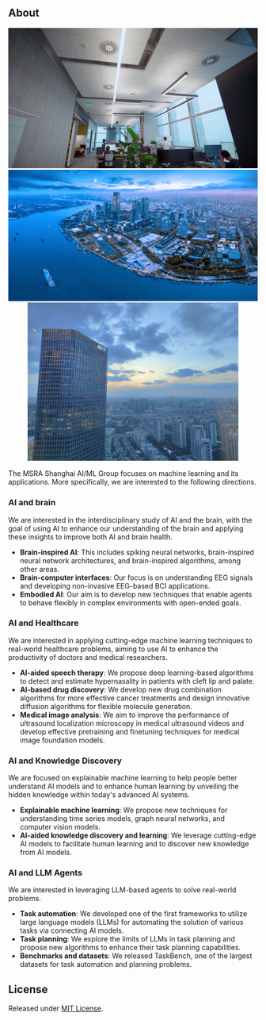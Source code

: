 
## About

<p align="center">
  <img src="./img/pictures/a.jpg" alt="office" width="570" style="margin-right: 1px;">
  <img src="./img/pictures/b.png" alt="view from inside" width="610" style="margin-right: 1px;">
  <img src="./img/pictures/c.jpg" alt="view from outside" width="426">
</p>

The MSRA Shanghai AI/ML Group focuses on machine learning and its applications. More specifically, we are interested to the following directions.

### AI and brain

We are interested in the interdisciplinary study of AI and the brain, with the goal of using AI to enhance our understanding of the brain and applying these insights to improve both AI and brain health.

- **Brain-inspired AI**: This includes spiking neural networks, brain-inspired neural network architectures, and brain-inspired algorithms, among other areas.
- **Brain-computer interfaces**: Our focus is on understanding EEG signals and developing non-invasive EEG-based BCI applications.
- **Embodied AI**: Our aim is to develop new techniques that enable agents to behave flexibly in complex environments with open-ended goals.

### AI and Healthcare

We are interested in applying cutting-edge machine learning techniques to real-world healthcare problems, aiming to use AI to enhance the productivity of doctors and medical researchers.

- **AI-aided speech therapy**: We propose deep learning-based algorithms to detect and estimate hypernasality in patients with cleft lip and palate.
- **AI-based drug discovery**: We develop new drug combination algorithms for more effective cancer treatments and design innovative diffusion algorithms for flexible molecule generation.
- **Medical image analysis**: We aim to improve the performance of ultrasound localization microscopy in medical ultrasound videos and develop effective pretraining and finetuning techniques for medical image foundation models.

### AI and Knowledge Discovery

We are focused on explainable machine learning to help people better understand AI models and to enhance human learning by unveiling the hidden knowledge within today's advanced AI systems.

- **Explainable machine learning**: We propose new techniques for understanding time series models, graph neural networks, and computer vision models.
- **AI-aided knowledge discovery and learning**: We leverage cutting-edge AI models to facilitate human learning and to discover new knowledge from AI models.

### AI and LLM Agents

We are interested in leveraging LLM-based agents to solve real-world problems.

- **Task automation**: We developed one of the first frameworks to utilize large language models (LLMs) for automating the solution of various tasks via connecting AI models.
- **Task planning**: We explore the limits of LLMs in task planning and propose new algorithms to enhance their task planning capabilities.
- **Benchmarks and datasets**: We released TaskBench, one of the largest datasets for task automation and planning problems.

## License
Released under [MIT License](license.md).
